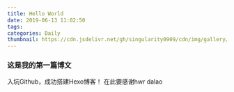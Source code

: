 ```yaml
---
title: Hello World
date: 2019-06-13 11:02:50
tags:
categories: Daily
thumbnail: https://cdn.jsdelivr.net/gh/singularity0909/cdn/img/gallery/yellow-and-pink.jpg
---
```


### 这是我的第一篇博文
入坑Github，成功搭建Hexo博客！
在此要感谢hwr dalao